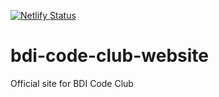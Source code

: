 [![Netlify Status](https://api.netlify.com/api/v1/badges/408291db-6bbd-4df8-816d-ba1d9db91c13/deploy-status)](https://app.netlify.com/sites/bdicodeclub/deploys)

# bdi-code-club-website
Official site for BDI Code Club
